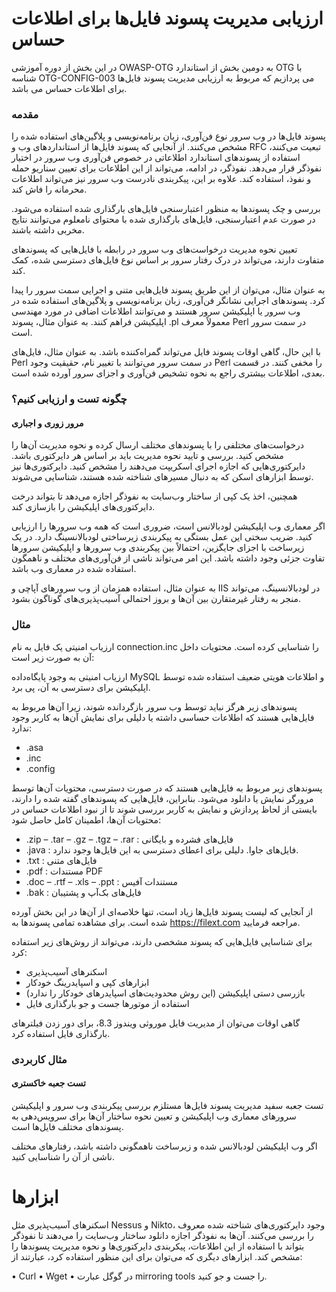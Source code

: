 # ارزیابی مدیریت پسوند فایل‌ها برای اطلاعات حساس

در این بخش از دوره آموزشی OWASP-OTG به دومین بخش از استاندارد OTG با شناسه OTG-CONFIG-003 می پردازیم که مربوط به ارزیابی مدیریت پسوند فایل‌ها برای اطلاعات حساس می باشد.
### مقدمه

پسوند فایل‌ها در وب سرور نوع فن‌آوری، زبان برنامه‌نویسی و پلاگین‌های استفاده شده را مشخص می‌کنند. از آنجایی که پسوند فایل‌ها از استانداردهای وب و RFC تبعیت می‌کنند، استفاده از پسوند‌های استاندارد اطلاعاتی در خصوص فن‌آوری وب سرور در اختیار نفوذگر قرار می‌دهد. نفوذگر، در ادامه، می‌تواند از این اطلاعات برای تعیین سناریو حمله و نفوذ، استفاده کند. علاوه بر این، پیکربندی نادرست وب سرور نیز می‌تواند اطلاعات محرمانه را فاش کند.

بررسی و چک پسوندها به منظور اعتبارسنجی فایل‌های بارگذاری شده استفاده می‌شود. در صورت عدم اعتبارسنجی، فایل‌های بارگذاری شده با محتوای نامعلوم می‌توانند نتایج مخربی داشته باشند.

تعیین نحوه مدیریت درخواست‌های وب سرور در رابطه با فایل‌هایی که پسوندهای متفاوت دارند، می‌تواند در درک رفتار سرور بر اساس نوع فایل‌های دسترسی شده، کمک کند.

به عنوان مثال، می‌توان از این طریق پسوند فایل‌هایی متنی و اجرایی سمت سرور را پیدا کرد. پسوندهای اجرایی نشانگر فن‌آوری، زبان برنامه‌نویسی و پلاگین‌های استفاده شده در وب سرور یا اپلیکیشن سرور هستند و می‌توانند اطلاعات اضافی در مورد مهندسی اپلیکیشن فراهم کنند. به عنوان مثال، پسوند .pl معمولاً معرف Perl در سمت سرور است.

با این حال، گاهی اوقات پسوند فایل می‌تواند گمراه‌کننده باشد. به عنوان مثال، فایل‌های Perl در سمت سرور می‌توانند با تغییر نام، حقیقیت وجود Perl را مخفی کنند. در قسمت‌ بعدی، اطلاعات بیشتری راجع به نحوه تشخیص فن‌آوری و اجزای سرور آورده شده است.
### چگونه تست و ارزیابی کنیم؟
#### مرور زوری و اجباری

درخواست‌های مختلفی را با پسوندهای مختلف ارسال کرده و نحوه مدیریت آن‌ها را مشخص کنید. بررسی و تایید نحوه مدیریت باید بر اساس هر دایرکتوری باشد. دایرکتوری‌هایی که اجازه اجرای اسکریپت می‌دهند را مشخص کنید. دایرکتوری‌ها نیز توسط ابزارهای اسکن که به دنبال مسیرهای شناخته شده هستند، شناسایی می‌شوند.

همچنین، اخذ یک کپی از ساختار وب‌سایت به نفوذگر اجازه می‌دهد تا بتواند درخت دایرکتوری‌های اپلیکیشن را بازسازی کند.

اگر معماری وب اپلیکیشن لودبالانس است، ضروری است که همه وب سرورها را ارزیابی کنید. ضریب سختی این عمل بستگی به پیکربندی زیرساختی لودبالانسینگ دارد. در یک زیرساخت با اجزای جایگزین، احتمالاً بین پیکربندی وب سرورها و اپلیکیشن سرورها تفاوت جزئی وجود داشته باشد. این امر می‌تواند ناشی از فن‌آوری‌های مختلف و ناهمگون استفاده شده در معماری وب باشد.

به عنوان مثال، استفاده همزمان از وب سرورهای آپاچی و IIS در لودبالانسینگ، می‌تواند منجر به رفتار غیرمتقارن بین آن‌ها و بروز احتمالی آسیب‌پذیری‌های گوناگون بشود.

### مثال

ارزیاب امنیتی یک فایل به نام connection.inc را شناسایی کرده است. محتویات داخل آن به صورت زیر است:

ارزیاب امنیتی به وجود پایگاه‌داده MySQL و اطلاعات هویتی ضعیف استفاده شده توسط اپلیکیشن برای دسترسی به آن، پی برد.

پسوندهای زیر هرگز نباید توسط وب سرور بازگردانده شوند، زیرا آن‌ها مربوط به فایل‌هایی هستند که اطلاعات حساسی داشته یا دلیلی برای نمایش آن‌ها به کاربر وجود ندارد:

* .asa
* .inc
* .config

پسوندهای زیر مربوط به فایل‌هایی هستند که در صورت دسترسی، محتویات آن‌ها توسط مرورگر نمایش یا دانلود می‌شود. بنابراین، فایل‌هایی که پسوندهای گفته شده را دارند، بایستی از لحاظ پردازش و نمایش به کاربر بررسی شوند تا از نبود اطلاعات حساس در محتویات آن‌ها، اطمینان کامل حاصل شود:

* .zip – .tar – .gz – .tgz – .rar : فایل‌های فشرده و بایگانی
* .java : فایل‌های جاوا. دلیلی برای اعطای دسترسی به این فایل‌ها وجود ندارد.
* .txt : فایل‌های متنی
* .pdf : مستندات PDF
* .doc – .rtf – .xls – .ppt : مستندات آفیس
* .bak : فایل‌های بک‌آپ و پشتیبان

از آنجایی که لیست پسوند فایل‌ها زیاد است، تنها خلاصه‌ای از آن‌ها در این بخش آورده شده است. برای مشاهده تمامی پسوندها به https://filext.com مراجعه فرمایید.

برای شناسایی فایل‌هایی که پسوند مشخصی دارند، می‌تواند از روش‌های زیر استفاده کرد:

* اسکنرهای آسیب‌پذیری
* ابزارهای کپی و اسپایدرینگ خودکار
* بازرسی دستی اپلیکیشن (این روش محدودیت‌های اسپایدرهای خودکار را ندارد)
* استفاده از موتورها جست و جو
بارگذاری فایل

گاهی اوقات می‌توان از مدیریت فایل موروثی ویندوز 8.3، برای دور زدن فیلترهای بارگذاری فایل استفاده کرد.

### مثال کاربردی
#### تست جعبه خاکستری

تست جعبه سفید مدیریت پسوند فایل‌ها مستلزم بررسی پیکربندی وب سرور و اپلیکیشن سرورهای معماری وب اپلیکیشن و تعیین نحوه ساختار آن‌ها برای سرویس‌دهی به پسوندهای مختلف فایل‌ها است.

اگر وب اپلیکیشن لودبالانس شده و زیرساخت ناهمگونی داشته باشد، رفتارهای مختلف ناشی از آن را شناسایی کنید.

# ابزارها

اسکنرهای آسیب‌پذیری مثل Nessus و Nikto، وجود دایرکتوری‌های شناخته شده معروف را بررسی می‌کنند. آن‌ها به نفوذگر اجازه دانلود ساختار وب‌سایت را می‌دهند تا نفوذگر بتواند با استفاده از این اطلاعات، پیکربندی دایرکتوری‌ها و نحوه مدیریت پسوندها را مشخص کند. ابزارهای دیگری که می‌توان برای این منظور استفاده کرد، عبارتند از:

• Curl
• Wget
• در گوگل عبارت mirroring tools را جست و جو کنید.
